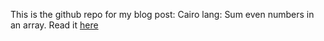 This is the github repo for my blog post: Cairo lang: Sum even numbers in an array. Read it [here](https://peterblockman.hashnode.dev/cairo-lang-sum-even-numbers-in-an-array)

